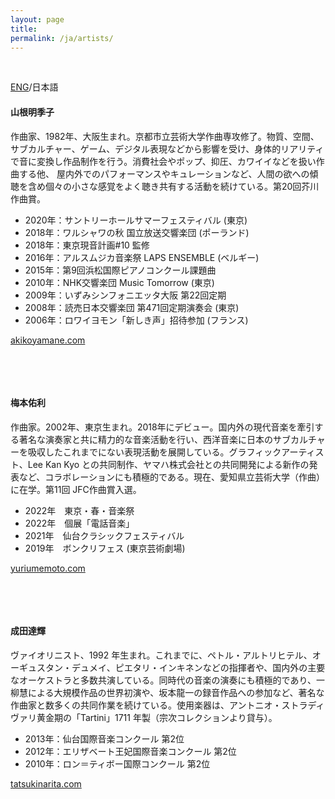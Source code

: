 ```yaml
---
layout: page
title: 
permalink: /ja/artists/
---
```


&nbsp;

[ENG](https://mumyo.org/artists/)/日本語

#### 山根明季子
作曲家、1982年、大阪生まれ。京都市立芸術大学作曲専攻修了。物質、空間、サブカルチャー、ゲーム、デジタル表現などから影響を受け、身体的リアリティで音に変換し作品制作を行う。消費社会やポップ、抑圧、カワイイなどを扱い作曲する他、 屋内外でのパフォーマンスやキュレーションなど、人間の欲への傾聴を含め個々の小さな感覚をよく聴き共有する活動を続けている。第20回芥川作曲賞。

- 2020年：サントリーホールサマーフェスティバル (東京)
- 2018年：ワルシャワの秋 国立放送交響楽団 (ポーランド)
- 2018年：東京現音計画#10 監修
- 2016年：アルスムジカ音楽祭 LAPS ENSEMBLE (ベルギー)
- 2015年：第9回浜松国際ピアノコンクール課題曲
- 2010年：NHK交響楽団 Music Tomorrow (東京)
- 2009年：いずみシンフォニエッタ大阪 第22回定期
- 2008年：読売日本交響楽団 第471回定期演奏会 (東京)
- 2006年：ロワイヨモン「新しき声」招待参加 (フランス)

[akikoyamane.com](https://akikoyamane.com/)

&nbsp;

&nbsp;

#### 梅本佑利
作曲家。2002年、東京生まれ。2018年にデビュー。国内外の現代音楽を牽引する著名な演奏家と共に精力的な音楽活動を行い、西洋音楽に日本のサブカルチャーを吸収したこれまでにない表現活動を展開している。グラフィックアーティスト、Lee Kan Kyo との共同制作、ヤマハ株式会社との共同開発による新作の発表など、コラボレーションにも積極的である。現在、愛知県立芸術大学（作曲）に在学。第11回 JFC作曲賞入選。

- 2022年　東京・春・音楽祭
- 2022年　個展「電話音楽」
- 2021年　仙台クラシックフェスティバル
- 2019年　ボンクリフェス (東京芸術劇場)

[yuriumemoto.com](https://www.yuriumemoto.com/)

&nbsp;

&nbsp;

#### 成田達輝
ヴァイオリニスト、1992 年生まれ。これまでに、ペトル・アルトリヒテル、オーギュスタン・デュメイ、ピエタリ・インキネンなどの指揮者や、国内外の主要なオーケストラと多数共演している。同時代の音楽の演奏にも積極的であり、一柳慧による大規模作品の世界初演や、坂本龍一の録音作品への参加など、著名な作曲家と数多くの共同作業を続けている。使用楽器は、アントニオ・ストラディヴァリ黄金期の「Tartini」1711 年製（宗次コレクションより貸与）。

- 2013年：仙台国際音楽コンクール 第2位
- 2012年：エリザベート王妃国際音楽コンクール 第2位
- 2010年：ロン＝ティボー国際コンクール 第2位

[tatsukinarita.com](https://tatsukinarita.com/)


